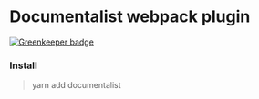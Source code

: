 # Documentalist webpack plugin

[![Greenkeeper badge](https://badges.greenkeeper.io/design4pro/documentalist-webpack-plugin.svg)](https://greenkeeper.io/)

### Install
> yarn add documentalist
